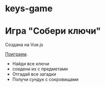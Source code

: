 # keys-game

# Игра "Собери ключи"

Создана на Vue.js



 [Поиграем](https://keysgame.netlify.app/).
 
* Найди все ключи
* соедени их с предметами
* Отгадай все загадки
* Получи сундук с сокровищами
 

